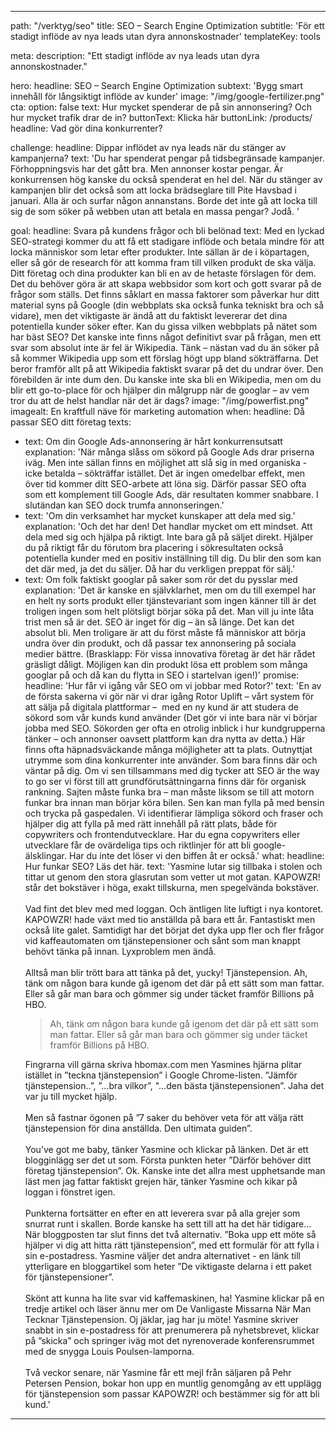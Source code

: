 ---

path: "/verktyg/seo"
title: SEO – Search Engine Optimization
subtitle: 'För ett stadigt inflöde av nya leads utan dyra annonskostnader'
templateKey: tools

meta: 
  description: "Ett stadigt inflöde av nya leads utan dyra annonskostnader."

hero:
  headline: SEO – Search Engine Optimization
  subtext: 'Bygg smart innehåll för långsiktigt inflöde av kunder'
  image: "/img/google-fertilizer.png"
  cta:
    option: false
    text: Hur mycket spenderar de på sin annonsering? Och hur mycket trafik drar de in?
    buttonText: Klicka här
    buttonLink: /products/
    headline: Vad gör dina konkurrenter?

challenge:
  headline: Dippar inflödet av nya leads när du stänger av kampanjerna?
  text: 'Du har spenderat pengar på tidsbegränsade kampanjer. Förhoppningsvis har det gått bra. Men annonser kostar pengar. Är konkurrensen hög kanske du också spenderat en hel del. När du stänger av kampanjen blir det också som att locka brädseglare till Pite Havsbad i januari. Alla är och surfar någon annanstans. Borde det inte gå att locka till sig de som söker på webben utan att betala en massa pengar? Jodå. '

goal:
  headline: Svara på kundens frågor och bli belönad
  text: Med en lyckad SEO-strategi kommer du att få ett stadigare inflöde och betala mindre för att locka människor som letar efter produkter. Inte sällan är de i köpartagen, eller så gör de research för att komma fram till vilken produkt de ska välja. Ditt företag och dina produkter kan bli en av de hetaste förslagen för dem. Det du behöver göra är att skapa webbsidor som kort och gott svarar på de frågor som ställs. Det finns såklart en massa faktorer som påverkar hur ditt material syns på Google (din webbplats ska också funka tekniskt bra och så vidare), men det viktigaste är ändå att du faktiskt levererar det dina potentiella kunder söker efter. Kan du gissa vilken webbplats på nätet som har bäst SEO? Det kanske inte finns något definitivt svar på frågan, men ett svar som absolut inte är fel är Wikipedia. Tänk – nästan vad du än söker på så kommer Wikipedia upp som ett förslag högt upp bland sökträffarna. Det beror framför allt på att Wikipedia faktiskt svarar på det du undrar över. Den förebilden är inte dum den. Du kanske inte ska bli en Wikipedia, men om du blir ett go-to-place för och hjälper din målgrupp när de googlar – av vem tror du att de helst handlar när det är dags? 
  image: "/img/powerfist.png"
  imagealt: En kraftfull näve för marketing automation
when:
  headline: Då passar SEO ditt företag
  texts:
  - text: Om din Google Ads-annonsering är hårt konkurrensutsatt
    explanation: 'När många slåss om sökord på Google Ads drar priserna iväg. Men inte sällan finns en möjlighet att slå sig in med organiska - icke betalda – sökträffar istället. Det är ingen omedelbar effekt, men över tid kommer ditt SEO-arbete att löna sig. Därför passar SEO ofta som ett komplement till Google Ads, där resultaten kommer snabbare. I slutändan kan SEO dock trumfa annonseringen.'
  - text: 'Om din verksamhet har mycket kunskaper att dela med sig.'  
    explanation: 'Och det har den! Det handlar mycket om ett mindset. Att dela med sig och hjälpa på riktigt. Inte bara gå på säljet direkt. Hjälper du på riktigt får du förutom bra placering i sökresultaten också potentiella kunder med en positiv inställning till dig. Du blir den som kan det där med, ja det du säljer. Då har du verkligen preppat för sälj.'
  - text: Om folk faktiskt googlar på saker som rör det du pysslar med
    explanation: 'Det är kanske en självklarhet, men om du till exempel har en helt ny sorts produkt eller tjänstevariant som ingen känner till är det troligen ingen som helt plötsligt börjar söka på det. Man vill ju inte låta trist men så är det. SEO är inget för dig – än så länge.  Det kan det absolut bli. Men troligare är att du först måste få människor att börja undra över din produkt, och då passar tex annonsering på sociala medier bättre. (Brasklapp: För vissa innovativa företag är det här rådet gräsligt dåligt. Möjligen kan din produkt lösa ett problem som många googlar på och då kan du flytta in SEO i startelvan igen!)'
promise:
  headline: 'Hur får vi igång vår SEO om vi jobbar med Rotor?'
  text: 'En av de första sakerna vi gör när vi drar igång Rotor Uplift – vårt system för att sälja på digitala plattformar –  med en ny kund är att studera de sökord som vår kunds kund använder (Det gör vi inte bara när vi börjar jobba med SEO. Sökorden ger ofta en otrolig inblick i hur kundgrupperna tänker – och annonser oavsett plattform kan dra nytta av detta.)  Här finns ofta häpnadsväckande många möjligheter att ta plats. Outnyttjat utrymme som dina konkurrenter inte använder. Som bara finns där och väntar på dig. Om vi sen tillsammans med dig tycker att SEO är the way to go ser vi först till att grundförutsättningarna finns där för organisk rankning. Sajten måste funka bra – man måste liksom se till att motorn funkar bra innan man börjar köra bilen. Sen kan man fylla på med bensin och trycka på gaspedalen. Vi identifierar lämpliga sökord och fraser och hjälper dig att fylla på med rätt innehåll på rätt plats, både för copywriters och frontendutvecklare. Har du egna copywriters eller utvecklare får de ovärdeliga tips och riktlinjer för att bli google-älsklingar. Har du inte det löser vi den biffen åt er också.'
what:
  headline: Hur funkar SEO? Läs det här.
  text: 'Yasmine lutar sig tillbaka i stolen och tittar ut genom den stora glasrutan som vetter ut mot gatan. KAPOWZR! står det bokstäver i höga, exakt tillskurna, men spegelvända bokstäver.<br><br> Vad fint det blev med med loggan. Och äntligen lite luftigt i nya kontoret. KAPOWZR! hade växt med tio anställda på bara ett år. Fantastiskt men också lite galet. Samtidigt har det börjat det dyka upp fler och fler frågor vid kaffeautomaten om tjänstepensioner och sånt som man knappt behövt tänka på innan. Lyxproblem men ändå.<br><br>  Alltså man blir trött bara att tänka på det, yucky! Tjänstepension. Ah, tänk om någon bara kunde gå igenom det där på ett sätt som man fattar. Eller så går man bara och gömmer sig under täcket framför Billions på HBO. <blockquote>Ah, tänk om någon bara kunde gå igenom det där på ett sätt som man fattar. Eller så går man bara och gömmer sig under täcket framför Billions på HBO.</blockquote>Fingrarna vill gärna skriva hbomax.com men Yasmines hjärna plitar istället in ”teckna tjänstepension” i Google Chrome-listen. ”Jämför tjänstepension..”, ”…bra vilkor”, "...den bästa tjänstepensionen”.  Jaha det var ju till mycket hjälp. <br><br> Men så fastnar ögonen på ”7 saker du behöver veta för att välja rätt tjänstepension för dina anställda. Den ultimata guiden”. <br><br> You’ve got me baby, tänker Yasmine och klickar på länken. Det är ett blogginlägg ser det ut som. Första punkten heter ”Därför behöver ditt företag tjänstepension”. Ok. Kanske inte det allra mest upphetsande man läst men jag fattar faktiskt grejen här, tänker Yasmine och kikar på loggan i fönstret igen. <br><br> Punkterna fortsätter en efter en att leverera svar på alla grejer som snurrat runt i skallen. Borde kanske ha sett till att ha det här tidigare… När bloggposten tar slut finns det två alternativ. ”Boka upp ett möte så hjälper vi dig att hitta rätt tjänstepension”,  med ett formulär för att fylla i sin e-postadress. Yasmine väljer det andra alternativet - en länk till ytterligare en bloggartikel som heter ”De viktigaste delarna i ett paket för tjänstepensioner”. <br><br> Skönt att kunna ha lite svar vid kaffemaskinen, ha! Yasmine klickar på en tredje artikel och läser ännu mer om De Vanligaste Missarna När Man Tecknar Tjänstepension. Oj jäklar, jag har ju möte! Yasmine skriver snabbt in sin e-postadress för att prenumerera på nyhetsbrevet, klickar på ”skicka” och springer iväg mot det nyrenoverade konferensrummet med de snygga Louis Poulsen-lamporna. <br><br> Två veckor senare, när Yasmine får ett mejl från säljaren på Pehr Petersen Pension, bokar hon upp en muntlig genomgång av ett upplägg för tjänstepension som passar KAPOWZR! och bestämmer sig för att bli kund.'

---